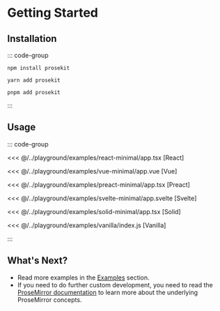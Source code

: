 # Getting Started

## Installation

::: code-group

```shell [npm]
npm install prosekit
```

```shell [yarn]
yarn add prosekit
```

```shell [pnpm]
pnpm add prosekit
```

:::

## Usage

::: code-group

<<< @/../playground/examples/react-minimal/app.tsx [React]

<<< @/../playground/examples/vue-minimal/app.vue [Vue]

<<< @/../playground/examples/preact-minimal/app.tsx [Preact]

<<< @/../playground/examples/svelte-minimal/app.svelte [Svelte]

<<< @/../playground/examples/solid-minimal/app.tsx [Solid]

<<< @/../playground/examples/vanilla/index.js [Vanilla]

:::

## What's Next?

- Read more examples in the [Examples](/examples.md) section.
- If you need to do further custom development, you need to read the [ProseMirror documentation](https://prosemirror.net/docs/) to learn more about the underlying ProseMirror concepts.
